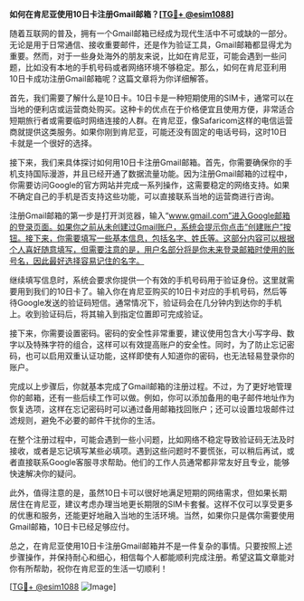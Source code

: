 **如何在肯尼亚使用10日卡注册Gmail邮箱？[[TG💪+ @esim1088](https://t.me/s/esim1088)]**

随着互联网的普及，拥有一个Gmail邮箱已经成为现代生活中不可或缺的一部分。无论是用于日常通信、接收重要邮件，还是作为验证工具，Gmail邮箱都显得尤为重要。然而，对于一些身处海外的朋友来说，比如在肯尼亚，可能会遇到一些问题，比如没有本地的手机号码或者网络环境不够稳定。那么，如何在肯尼亚利用10日卡成功注册Gmail邮箱呢？这篇文章将为你详细解答。

首先，我们需要了解什么是10日卡。10日卡是一种短期使用的SIM卡，通常可以在当地的便利店或运营商处购买。这种卡的优点在于价格便宜且使用方便，非常适合短期旅行者或需要临时网络连接的人群。在肯尼亚，像Safaricom这样的电信运营商就提供这类服务。如果你刚到肯尼亚，可能还没有固定的电话号码，这时10日卡就是一个很好的选择。

接下来，我们来具体探讨如何用10日卡注册Gmail邮箱。首先，你需要确保你的手机支持国际漫游，并且已经开通了数据流量功能。因为注册Gmail邮箱的过程中，你需要访问Google的官方网站并完成一系列操作，这需要稳定的网络支持。如果不确定自己的手机是否支持这些功能，可以直接联系当地的运营商进行咨询。

注册Gmail邮箱的第一步是打开浏览器，输入“www.gmail.com”进入Google邮箱的登录页面。如果你之前从未创建过Gmail账户，系统会提示你点击“创建账户”按钮。接下来，你需要填写一些基本信息，包括名字、姓氏等。这部分内容可以根据个人喜好随意填写，但需要注意的是，用户名部分将是你未来登录邮箱时使用的账号名，因此最好选择容易记住的名字。

继续填写信息时，系统会要求你提供一个有效的手机号码用于验证身份。这里就需要用到我们的10日卡了。输入你在肯尼亚购买的10日卡对应的手机号码，然后等待Google发送的验证码短信。通常情况下，验证码会在几分钟内到达你的手机上。收到验证码后，将其输入到指定位置即可完成验证。

接下来，你需要设置密码。密码的安全性非常重要，建议使用包含大小写字母、数字以及特殊字符的组合，这样可以有效提高账户的安全性。同时，为了防止忘记密码，也可以启用双重认证功能，这样即使有人知道你的密码，也无法轻易登录你的账户。

完成以上步骤后，你就基本完成了Gmail邮箱的注册过程。不过，为了更好地管理你的邮箱，还有一些后续工作可以做。例如，你可以添加备用的电子邮件地址作为恢复选项，这样在忘记密码时可以通过备用邮箱找回账户；还可以设置垃圾邮件过滤规则，避免不必要的邮件干扰你的生活。

在整个注册过程中，可能会遇到一些小问题，比如网络不稳定导致验证码无法及时接收，或者是忘记填写某些必填项。遇到这些问题时不要慌张，可以稍后再试，或者直接联系Google客服寻求帮助。他们的工作人员通常都非常友好且专业，能够快速解决你的疑问。

此外，值得注意的是，虽然10日卡可以很好地满足短期的网络需求，但如果长期居住在肯尼亚，建议考虑办理当地更长期限的SIM卡套餐。这样不仅可以享受更多的优惠和服务，还能更好地融入当地的生活环境。当然，如果你只是偶尔需要使用Gmail邮箱，10日卡已经足够应付。

总之，在肯尼亚使用10日卡注册Gmail邮箱并不是一件复杂的事情。只要按照上述步骤操作，并保持耐心和细心，相信每个人都能顺利完成注册。希望这篇文章能对你有所帮助，祝你在肯尼亚的生活一切顺利！

[[TG💪+ @esim1088](https://t.me/s/esim1088) ![Image](https://i.postimg.cc/4NQfJmqS/Snipaste-2025-05-13-00-14-12.png)]